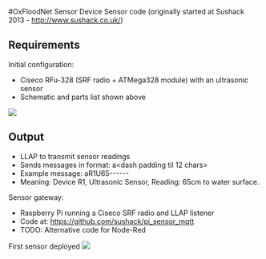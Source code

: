 #OxFloodNet Sensor Device
Sensor code (originally started at Sushack 2013 - http://www.sushack.co.uk/)

## Requirements
Initial configuration:
 * Ciseco RFu-328 (SRF radio + ATMega328 module) with an ultrasonic sensor
 * Schematic and parts list shown above 

![](https://raw.github.com/sushack/sensor-firmware/master/2013-11-003.jpg)
  
## Output 
 * LLAP to transmit sensor readings
 * Sends messages in format: a<device ID><sensor ID><value><dash padding til 12 chars>
 * Example message: aR1U65------
 * Meaning: Device R1, Ultrasonic Sensor, Reading: 65cm to water surface.

Sensor gateway:
 * Raspberry Pi running a Ciseco SRF radio and LLAP listener
 * Code at: https://github.com/sushack/pi_sensor_mqtt
 * TODO: Alternative code for Node-Red
 
First sensor deployed
![](https://raw.github.com/sushack/sensor-firmware/master/First-Sensor-Deployment.jpg)
